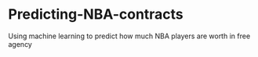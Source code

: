 # Predicting-NBA-contracts
Using machine learning to predict how much NBA players are worth in free agency

